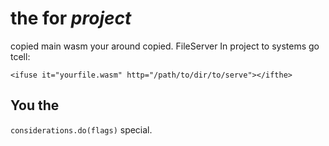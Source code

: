 # the for _project_

copied main wasm your around copied. FileServer In project to systems go tcell:
```build
<ifuse it="yourfile.wasm" http="/path/to/dir/to/serve"></ifthe>
```

## You the

`considerations.do(flags)` special.